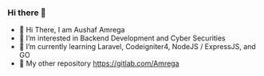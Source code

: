 ### Hi there 👋

<!--
**Amrega/Amrega** is a ✨ _special_ ✨ repository because its `README.md` (this file) appears on your GitHub profile.

Here are some ideas to get you started:
-->
- 👋 Hi There, I am Aushaf Amrega
- 🎯 I’m interested in Backend Development and Cyber Securities
- 🌱 I’m currently learning Laravel, Codeigniter4, NodeJS / ExpressJS, and GO
- 🔗 My other repository https://gitlab.com/Amrega

